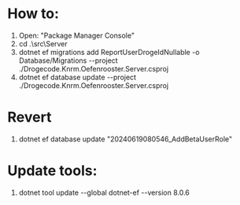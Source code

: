 # How to:

1. Open: "Package Manager Console"
2. cd .\src\Server
3. dotnet ef migrations add ReportUserDrogeIdNullable -o Database/Migrations --project ./Drogecode.Knrm.Oefenrooster.Server.csproj
4. dotnet ef database update --project ./Drogecode.Knrm.Oefenrooster.Server.csproj

# Revert

1. dotnet ef database update "20240619080546_AddBetaUserRole"

# Update tools:

1. dotnet tool update --global dotnet-ef --version 8.0.6